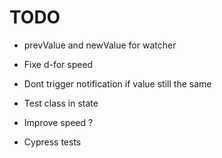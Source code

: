 # TODO

- prevValue and newValue for watcher

- Fixe d-for speed

- Dont trigger notification if value still the same
- Test class in state
- Improve speed ?

- Cypress tests
